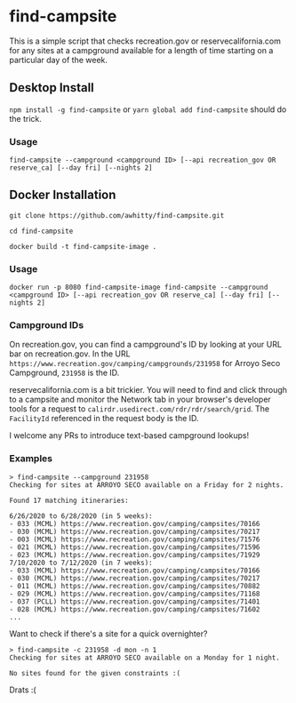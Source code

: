 # find-campsite

This is a simple script that checks recreation.gov or reservecalifornia.com for any sites at a campground available for a length of time starting on a particular day of the week.

## Desktop Install

`npm install -g find-campsite` or `yarn global add find-campsite` should do the trick.

### Usage

`find-campsite --campground <campground ID> [--api recreation_gov OR reserve_ca] [--day fri] [--nights 2]`

## Docker Installation

`git clone https://github.com/awhitty/find-campsite.git`

`cd find-campsite`

`docker build -t find-campsite-image .`

### Usage

`docker run -p 8080 find-campsite-image find-campsite --campground <campground ID> [--api recreation_gov OR reserve_ca] [--day fri] [--nights 2]`

### Campground IDs

On recreation.gov, you can find a campground's ID by looking at your URL bar on recreation.gov. In the URL `https://www.recreation.gov/camping/campgrounds/231958` for Arroyo Seco Campground, `231958` is the ID.

reservecalifornia.com is a bit trickier. You will need to find and click through to a campsite and monitor the Network tab in your browser's developer tools for a request to `calirdr.usedirect.com/rdr/rdr/search/grid`. The `FacilityId` referenced in the request body is the ID.

I welcome any PRs to introduce text-based campground lookups!

### Examples

```
> find-campsite --campground 231958
Checking for sites at ARROYO SECO available on a Friday for 2 nights.

Found 17 matching itineraries:

6/26/2020 to 6/28/2020 (in 5 weeks):
- 033 (MCML) https://www.recreation.gov/camping/campsites/70166
- 030 (MCML) https://www.recreation.gov/camping/campsites/70217
- 003 (MCML) https://www.recreation.gov/camping/campsites/71576
- 021 (MCML) https://www.recreation.gov/camping/campsites/71596
- 023 (MCML) https://www.recreation.gov/camping/campsites/71929
7/10/2020 to 7/12/2020 (in 7 weeks):
- 033 (MCML) https://www.recreation.gov/camping/campsites/70166
- 030 (MCML) https://www.recreation.gov/camping/campsites/70217
- 011 (MCML) https://www.recreation.gov/camping/campsites/70882
- 029 (MCML) https://www.recreation.gov/camping/campsites/71168
- 037 (PCLL) https://www.recreation.gov/camping/campsites/71401
- 028 (MCML) https://www.recreation.gov/camping/campsites/71602
...
```

Want to check if there's a site for a quick overnighter?

```
> find-campsite -c 231958 -d mon -n 1
Checking for sites at ARROYO SECO available on a Monday for 1 night.

No sites found for the given constraints :(
```

Drats :(
